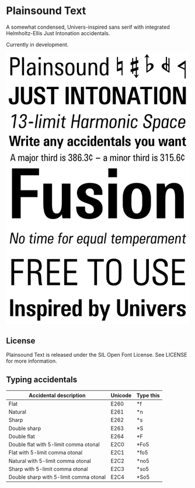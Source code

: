 # Plainsound Text
A somewhat condensed, Univers-inspired sans serif with integrated Helmholtz-Ellis Just Intonation accidentals.

Currently in development.

![Specimen](Testing/Specimen.png)

## License
Plainsound Text is released under the SIL Open Font License. See LICENSE for more information.

## Typing accidentals
| Accidental description                 | Unicode | Type this |
|----------------------------------------|---------|-----------|
| Flat                                   | E260    | *f        |
| Natural                                | E261    | *n        |
| Sharp                                  | E262    | *s        |
| Double sharp                           | E263    | *S        |
| Double flat                            | E264    | *F        |
| Double flat with 5-limit comma otonal  | E2C0    | *Fo5      |
| Flat with 5-limit comma otonal         | E2C1    | *fo5      |
| Natural with 5-limit comma otonal      | E2C2    | *no5      |
| Sharp with 5-limit comma otonal        | E2C3    | *so5      |
| Double sharp with 5-limit comma otonal | E2C4    | *So5      |


